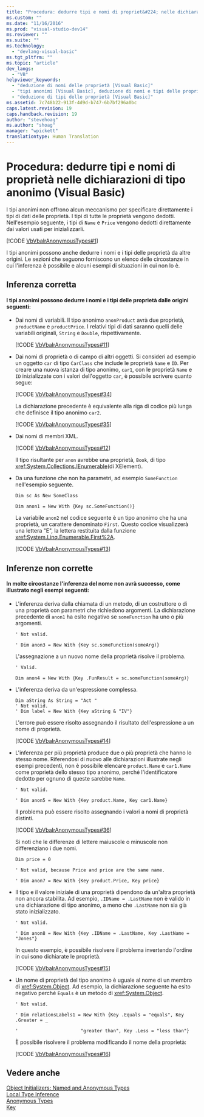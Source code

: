 ```yaml
---
title: "Procedura: dedurre tipi e nomi di propriet&#224; nelle dichiarazioni di tipo anonimo (Visual Basic) | Microsoft Docs"
ms.custom: ""
ms.date: "11/16/2016"
ms.prod: "visual-studio-dev14"
ms.reviewer: ""
ms.suite: ""
ms.technology: 
  - "devlang-visual-basic"
ms.tgt_pltfrm: ""
ms.topic: "article"
dev_langs: 
  - "VB"
helpviewer_keywords: 
  - "deduzione di nomi delle proprietà [Visual Basic]"
  - "tipi anonimi [Visual Basic], deduzione di nomi e tipi delle proprietà"
  - "deduzione di tipi delle proprietà [Visual Basic]"
ms.assetid: 7c748b22-913f-4d9d-b747-6b7bf296a0bc
caps.latest.revision: 19
caps.handback.revision: 19
author: "stevehoag"
ms.author: "shoag"
manager: "wpickett"
translationtype: Human Translation
---
```

# Procedura: dedurre tipi e nomi di propriet&#224; nelle dichiarazioni di tipo anonimo (Visual Basic)
I tipi anonimi non offrono alcun meccanismo per specificare direttamente i tipi di dati delle proprietà. I tipi di tutte le proprietà vengono dedotti. Nell'esempio seguente, i tipi di `Name` e `Price` vengono dedotti direttamente dai valori usati per inizializzarli.  
  
 [!CODE [VbVbalrAnonymousTypes#1](../CodeSnippet/VS_Snippets_VBCSharp/VbVbalrAnonymousTypes#1)]  
  
 I tipi anonimi possono anche dedurre i nomi e i tipi delle proprietà da altre origini. Le sezioni che seguono forniscono un elenco delle circostanze in cui l'inferenza è possibile e alcuni esempi di situazioni in cui non lo è.  
  
## Inferenza corretta  
  
#### I tipi anonimi possono dedurre i nomi e i tipi delle proprietà dalle origini seguenti:  
  
-   Dai nomi di variabili. Il tipo anonimo `anonProduct` avrà due proprietà, `productName` e `productPrice`. I relativi tipi di dati saranno quelli delle variabili originali, `String` e `Double`, rispettivamente.  
  
     [!CODE [VbVbalrAnonymousTypes#11](../CodeSnippet/VS_Snippets_VBCSharp/VbVbalrAnonymousTypes#11)]  
  
-   Dai nomi di proprietà o di campo di altri oggetti. Si consideri ad esempio un oggetto `car` di tipo `CarClass` che include le proprietà `Name` e `ID`. Per creare una nuova istanza di tipo anonimo, `car1`, con le proprietà `Name` e `ID` inizializzate con i valori dell'oggetto `car`, è possibile scrivere quanto segue:  
  
     [!CODE [VbVbalrAnonymousTypes#34](../CodeSnippet/VS_Snippets_VBCSharp/VbVbalrAnonymousTypes#34)]  
  
     La dichiarazione precedente è equivalente alla riga di codice più lunga che definisce il tipo anonimo `car2`.  
  
     [!CODE [VbVbalrAnonymousTypes#35](../CodeSnippet/VS_Snippets_VBCSharp/VbVbalrAnonymousTypes#35)]  
  
-   Dai nomi di membri XML.  
  
     [!CODE [VbVbalrAnonymousTypes#12](../CodeSnippet/VS_Snippets_VBCSharp/VbVbalrAnonymousTypes#12)]  
  
     Il tipo risultante per `anon` avrebbe una proprietà, `Book`, di tipo <xref:System.Collections.IEnumerable>\(di XElement\).  
  
-   Da una funzione che non ha parametri, ad esempio `SomeFunction` nell'esempio seguente.  
  
     `Dim sc As New SomeClass`  
  
     `Dim anon1 = New With {Key sc.SomeFunction()}`  
  
     La variabile `anon2` nel codice seguente è un tipo anonimo che ha una proprietà, un carattere denominato `First`. Questo codice visualizzerà una lettera "E", la lettera restituita dalla funzione <xref:System.Linq.Enumerable.First%2A>.  
  
     [!CODE [VbVbalrAnonymousTypes#13](../CodeSnippet/VS_Snippets_VBCSharp/VbVbalrAnonymousTypes#13)]  
  
## Inferenze non corrette  
  
#### In molte circostanze l'inferenza del nome non avrà successo, come illustrato negli esempi seguenti:  
  
-   L'inferenza deriva dalla chiamata di un metodo, di un costruttore o di una proprietà con parametri che richiedono argomenti. La dichiarazione precedente di `anon1` ha esito negativo se `someFunction` ha uno o più argomenti.  
  
     `' Not valid.`  
  
     `' Dim anon3 = New With {Key sc.someFunction(someArg)}`  
  
     L'assegnazione a un nuovo nome della proprietà risolve il problema.  
  
     `' Valid.`  
  
     `Dim anon4 = New With {Key .FunResult = sc.someFunction(someArg)}`  
  
-   L'inferenza deriva da un'espressione complessa.  
  
    ```  
    Dim aString As String = "Act "  
    ' Not valid.  
    ' Dim label = New With {Key aString & "IV"}  
    ```  
  
     L'errore può essere risolto assegnando il risultato dell'espressione a un nome di proprietà.  
  
     [!CODE [VbVbalrAnonymousTypes#14](../CodeSnippet/VS_Snippets_VBCSharp/VbVbalrAnonymousTypes#14)]  
  
-   L'inferenza per più proprietà produce due o più proprietà che hanno lo stesso nome. Riferendosi di nuovo alle dichiarazioni illustrate negli esempi precedenti, non è possibile elencare `product.Name` e `car1.Name` come proprietà dello stesso tipo anonimo, perché l'identificatore dedotto per ognuno di queste sarebbe `Name`.  
  
     `' Not valid.`  
  
     `' Dim anon5 = New With {Key product.Name, Key car1.Name}`  
  
     Il problema può essere risolto assegnando i valori a nomi di proprietà distinti.  
  
     [!CODE [VbVbalrAnonymousTypes#36](../CodeSnippet/VS_Snippets_VBCSharp/VbVbalrAnonymousTypes#36)]  
  
     Si noti che le differenze di lettere maiuscole o minuscole non differenziano i due nomi.  
  
     `Dim price = 0`  
  
     `' Not valid, because Price and price are the same name.`  
  
     `' Dim anon7 = New With {Key product.Price, Key price}`  
  
-   Il tipo e il valore iniziale di una proprietà dipendono da un'altra proprietà non ancora stabilita. Ad esempio, `.IDName = .LastName` non è valido in una dichiarazione di tipo anonimo, a meno che `.LastName` non sia già stato inizializzato.  
  
     `' Not valid.`  
  
     `' Dim anon8 = New With {Key .IDName = .LastName, Key .LastName = "Jones"}`  
  
     In questo esempio, è possibile risolvere il problema invertendo l'ordine in cui sono dichiarate le proprietà.  
  
     [!CODE [VbVbalrAnonymousTypes#15](../CodeSnippet/VS_Snippets_VBCSharp/VbVbalrAnonymousTypes#15)]  
  
-   Un nome di proprietà del tipo anonimo è uguale al nome di un membro di <xref:System.Object>. Ad esempio, la dichiarazione seguente ha esito negativo perché `Equals` è un metodo di <xref:System.Object>.  
  
     `' Not valid.`  
  
     `' Dim relationsLabels1 = New With {Key .Equals = "equals", Key .Greater = _`  
  
     `'                       "greater than", Key .Less = "less than"}`  
  
     È possibile risolvere il problema modificando il nome della proprietà:  
  
     [!CODE [VbVbalrAnonymousTypes#16](../CodeSnippet/VS_Snippets_VBCSharp/VbVbalrAnonymousTypes#16)]  
  
## Vedere anche  
 [Object Initializers: Named and Anonymous Types](../../../../visual-basic/programming-guide/language-features/objects-and-classes/object-initializers-named-and-anonymous-types.md)   
 [Local Type Inference](../../../../visual-basic/programming-guide/language-features/variables/local-type-inference.md)   
 [Anonymous Types](../../../../visual-basic/programming-guide/language-features/objects-and-classes/anonymous-types.md)   
 [Key](../../../../visual-basic/language-reference/modifiers/key.md)